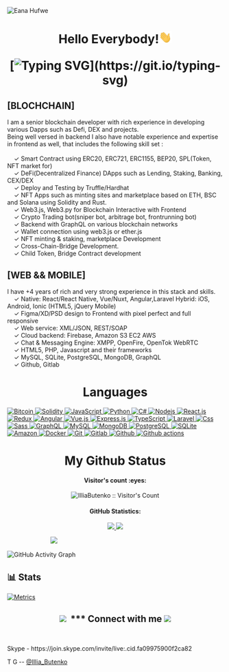 ![Eana Hufwe](https://github.com/blueset/blueset/raw/cda8ec1230cbee16a3a7dc52a4b2272619588233/EanaHandwritingAnimated.svg)



<h1 align="center">Hello Everybody!<img src="https://raw.githubusercontent.com/KevinPatel04/KevinPatel04/master/Hi.gif" width="30px">

[![Typing SVG](https://readme-typing-svg.herokuapp.com?font=Architects+Daughter&color=7AF79A&size=25&lines=I+am+senior+blockchain+developer+Web+developer;MERN,+MEAN,+FullStack+is+my+high+skills...;)](https://git.io/typing-svg)
  
  
  
  
</h1>

<h2>[BLOCHCHAIN]</h2>
I am a senior blockchain developer with rich experience in developing various Dapps such as Defi, DEX and
projects.<br>
Being well versed in backend I also have notable experience and expertise in frontend as well, that includes the following skill set :<br>
<br>&nbsp; &nbsp; ✓ Smart Contract using ERC20, ERC721, ERC1155, BEP20, SPL(Token, NFT market for)
<br>&nbsp; &nbsp; ✓ DeFi(Decentralized Finance) DApps such as Lending, Staking, Banking, CEX/DEX
<br>&nbsp; &nbsp; ✓ Deploy and Testing by Truffle/Hardhat
<br>&nbsp; &nbsp; ✓ NFT Apps such as minting sites and marketplace based on ETH, BSC and Solana using Solidity and Rust.
<br>&nbsp; &nbsp; ✓ Web3.js, Web3.py for Blockchain Interactive with Frontend
<br>&nbsp; &nbsp; ✓ Crypto Trading bot(sniper bot, arbitrage bot, frontrunning bot)
<br>&nbsp; &nbsp; ✓ Backend with GraphQL on various blockchain networks
<br>&nbsp; &nbsp; ✓ Wallet connection using web3.js or ether.js
<br>&nbsp; &nbsp; ✓ NFT minting & staking, marketplace Development
<br>&nbsp; &nbsp; ✓ Cross-Chain-Bridge Development.
<br>&nbsp; &nbsp; ✓ Child Token, Bridge Contract development

<h2>[WEB && MOBILE]</h2>  
I have +4 years of rich and very strong experience in this stack and skills.
<br>&nbsp; &nbsp; ✓ Native: React/React Native, Vue/Nuxt, Angular,Laravel  Hybrid: iOS, Android, Ionic (HTML5, jQuery Mobile)
<br>&nbsp; &nbsp; ✓ Figma/XD/PSD design to Frontend with pixel perfect and full responsive
<br>&nbsp; &nbsp; ✓ Web service: XML/JSON, REST/SOAP
<br>&nbsp; &nbsp; ✓ Cloud backend: Firebase, Amazon S3 EC2 AWS
<br>&nbsp; &nbsp; ✓ Chat & Messaging Engine: XMPP, OpenFire, OpenTok WebRTC
<br>&nbsp; &nbsp; ✓ HTML5, PHP, Javascript and their frameworks
<br>&nbsp; &nbsp; ✓ MySQL, SQLite, PostgreSQL, MongoDB, GraphQL
<br>&nbsp; &nbsp; ✓ Github, Gitlab



<h1 align="center">Languages</h1>

<div>
  <a href="https://github.com/IlliaButenko">
    <img alt="Bitcoin" src="https://img.shields.io/badge/Bitcoin-ab790d?style=flat&logo=bitcoin&logoColor=white" />
  </a>
  <a href="https://github.com/IlliaButenko">
    <img alt="Solidity" src="https://github.com/charles0831/charles0831/raw/main/icons/solidity.png" />
  </a>
  <a href="https://github.com/IlliaButenko">
    <img alt="JavaScript" src="https://img.shields.io/badge/JavaScript-323330?style=flat&logo=javascript&logoColor=F7DF1E" />
  </a>
  <a href="https://github.com/IlliaButenko">
    <img alt="Python" src="https://img.shields.io/badge/Python-14354C?style=flat&logo=python&logoColor=white" />
  </a>
  <a href="https://github.com/IlliaButenko">
    <img alt="C#" src="https://img.shields.io/badge/C%23-239120?style=flat&logo=c-sharp&logoColor=white" />
  </a>
  <a href="https://github.com/IlliaButenko">
    <img alt="Nodejs" src="https://img.shields.io/badge/-Nodejs-43853d?style=flat&logo=Node.js&logoColor=white" />
  </a>
  <a href="https://github.com/IlliaButenko">
    <img alt="React.js" src="https://img.shields.io/badge/-ReactJS-61DAFB?style=flat&logo=react&logoColor=white" />
  </a>
  <a href="https://github.com/IlliaButenko">
    <img alt="Redux" src="https://img.shields.io/badge/-Redux-764ABC?style=flat&logo=redux&logoColor=white" />
  </a>
  <a href="https://github.com/IlliaButenko">
    <img alt="Angular" src="https://img.shields.io/badge/-Angular-DD0031?style=flat&logo=angular&logoColor=white" />
  </a>
  <a href="https://github.com/IlliaButenko">
    <img alt="Vue.js" src="https://img.shields.io/badge/Vue.js-35495E?style=flat&logo=vue.js&logoColor=4FC08D" />
  </a>
  <a href="https://github.com/IlliaButenko">
    <img alt="Express.js" src="https://img.shields.io/badge/Express.js-80a50e?style=flat&logoColor=white" />
  </a>
  <a href="https://github.com/IlliaButenko">
    <img alt="TypeScript" src="https://img.shields.io/badge/-TypeScript-007ACC?style=flat&logo=typescript&logoColor=white" />
  </a>
  <a href="https://github.com/IlliaButenko">
    <img alt="Laravel" src="https://img.shields.io/badge/Laravel-FF2D20?style=flat&logo=laravel&logoColor=white" />
  </a>
  <a href="https://github.com/IlliaButenko">
    <img alt="Css" src="https://img.shields.io/badge/CSS-239120?&style=flat&logo=css3&logoColor=white" />
  </a>
  <a href="https://github.com/IlliaButenko">
    <img alt="Sass" src="https://img.shields.io/badge/-Sass-CC6699?style=flat&logo=sass&logoColor=white" />
  </a>
  <a href="https://github.com/IlliaButenko">  
    <img alt="GraphQL" src="https://img.shields.io/badge/-GraphQL-E10098?style=flat&logo=graphql&logoColor=white" />
  </a>
  <a href="https://github.com/IlliaButenko">
    <img alt="MySQL" src="https://img.shields.io/badge/-MySQL-0f69a9?style=flat&logo=mysql&logoColor=white" />
  </a>
  <a href="https://github.com/IlliaButenko">
    <img alt="MongoDB" src="https://img.shields.io/badge/-MongoDB-13aa52?style=flat&logo=mongodb&logoColor=white" />
  </a>
  <a href="https://github.com/IlliaButenko">
    <img alt="PostgreSQL" src="https://img.shields.io/badge/PostgreSQL-316192?style=flat&logo=postgresql&logoColor=white" />
  </a>
  <a href="https://github.com/IlliaButenko">
    <img alt="SQLite" src="https://img.shields.io/badge/SQLite-07405E?style=flat&logo=sqlite&logoColor=white" />
  </a>
  <a href="https://github.com/IlliaButenko">  
    <img alt="Amazon" src="https://img.shields.io/badge/Amazon_AWS-232F3E?style=flat&logo=amazon-aws&logoColor=white" />
  </a>
  <a href="https://github.com/IlliaButenko">  
    <img alt="Docker" src="https://img.shields.io/badge/-Docker-46a2f1?style=flat&logo=docker&logoColor=white" />
  </a>
  <a href="https://github.com/IlliaButenko">  
    <img alt="Git" src="https://img.shields.io/badge/-Git-F05032?style=flat&logo=git&logoColor=white" />
  </a>
  <a href="https://github.com/IlliaButenko">  
    <img alt="Gitlab" src="https://img.shields.io/badge/-GitLab-FCA121?style=flat&logo=gitlab" />
  </a>
  <a href="https://github.com/IlliaButenko">  
    <img alt="Github" src="https://img.shields.io/badge/-GitHub-181717?style=flat&logo=github" />
  </a>
  <a href="https://github.com/IlliaButenko">  
    <img alt="Github actions" src="https://img.shields.io/badge/-Github_Actions-2088FF?style=flat&logo=github-actions&logoColor=white" />
  </a>
</div>

<h1 align="center">My Github Status </h1>

<h4 align="center">Visitor's count :eyes:</h4>

<p align="center">
    <img src="https://profile-counter.glitch.me/{IlliaButenko}/count.svg" alt="IlliaButenko :: Visitor's Count" />
</p>

<h4 align="center">GitHub Statistics:</h4>
<p align="center">
    <a href="https://github.com/IlliaButenko">
      <img height="180em" src="https://github-readme-stats-eight-theta.vercel.app/api?username=IlliaButenko&show_icons=true&theme=algolia&include_all_commits=true&count_private=true"/>
      <img height="180em" src="https://github-readme-stats-eight-theta.vercel.app/api/top-langs/?username=IlliaButenko&layout=compact&langs_count=8&theme=algolia"/>
    </a>
</p>
<div style = "margin-left: 20%;">

![](https://github-readme-streak-stats.herokuapp.com/?user=IlliaButenko&theme=radical&hide_border=true)</div>
<p align="centre">
 
![GitHub Activity Graph](https://activity-graph.herokuapp.com/graph?username=IlliaButenko&bg_color=000000&color=4fff67&line=4fff67&point=ffffff&area=true&hide_border=true)  
</p>

##  📊 Stats

[![Metrics](https://metrics.lecoq.io/IlliaButenko?template=classic&base.header=0&base.metadata=0&isocalendar=1&languages=1&people=1&isocalendar.duration=half-year&languages.limit=8&languages.sections=most-used&languages.colors=github&languages.threshold=0%25&languages.indepth=false&languages.recent.load=300&languages.recent.days=14&people.limit=24&people.size=28&people.types=followers%2C%20following&people.identicons=false&people.shuffle=false&config.timezone=Asia%2FCalcutta)](https://www.github.com/IlliaButenko)


<div  align="center">
    <h2>
        <img src="https://media.giphy.com/media/ObNTw8Uzwy6KQ/giphy.gif" width="30px">
        &nbsp;*** Connect with me 
        <img src='https://raw.githubusercontent.com/ShahriarShafin/ShahriarShafin/main/Assets/handshake.gif' width="100px">
    </h2>
    <br />
     <div align="left">
        <p>Skype - https://join.skype.com/invite/live:.cid.fa09975900f2ca82</p>
        <p>T G  --  <a href="https://t.me/Illia_Butenko">@Illia_Butenko</a></p>
    </div>
</div>
